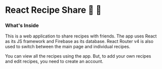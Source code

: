 # React Recipe Share 🍅 🍎

### What's Inside
This is a web application to share recipes with friends. The app uses React as its JS framework and Firebase as its database. React Router v4 is also used to switch between the main page and individual recipes.

You can view all the recipes using the app. But, to add your own recipes and edit recipes, you need to create an account.